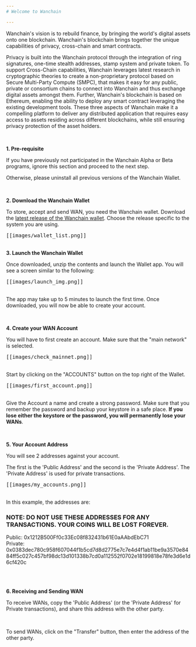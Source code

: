 ```yaml
---
# Welcome to Wanchain

---
```

Wanchain's vision is to rebuild finance, by bringing the world's digital assets onto one blockchain. Wanchain's blockchain brings together the unique capabilities of privacy, cross-chain and smart contracts.

Privacy is built into the Wanchain protocol through the integration of ring signatures, one-time stealth addresses, stamp system and private token. To support Cross-Chain capabilities, Wanchain leverages latest research in cryptographic theories to create a non-proprietary protocol based on Secure Multi-Party Compute (SMPC), that makes it easy for any public, private or consortium chains to connect into Wanchain and thus exchange digital assets amongst them. Further, Wanchain's blockchain is based on Ethereum, enabling the ability to deploy any smart contract leveraging the existing development tools. These three aspects of Wanchain make it a compelling platform to deliver any distributed application that requires easy access to assets residing across different blockchains, while still ensuring privacy protection of the asset holders.

<br>

**1. Pre-requisite**

If you have previously not participated in the Wanchain Alpha or Beta programs, ignore this section and proceed to the next step.

Otherwise, please uninstall all previous versions of the Wanchain Wallet.

<br> 

**2. Download the Wanchain Wallet**

To store, accept and send WAN, you need the Wanchain wallet. Download the [latest release of the Wanchain wallet](https://github.com/wanchain/go-wanchain/releases/tag/v1.0.0). Choose the release specific to the system you are using.

<kbd>
[[images/wallet_list.png]]
</kbd>

<br>
<br>

**3. Launch the Wanchain Wallet**

Once downloaded, unzip the contents and launch the Wallet app. You will see a screen similar to the following:

<kbd>
[[images/launch_img.png]]
</kbd>

<br>
<br>

The app may take up to 5 minutes to launch the first time. Once downloaded, you will now be able to create your account.

<br>

**4. Create your WAN Account**

You will have to first create an account. Make sure that the "main network" is selected.

<kbd>
[[images/check_mainnet.png]]
</kbd>

<br>
<br>

Start by clicking on the "ACCOUNTS" button on the top right of the Wallet.

<kbd>
[[images/first_account.png]]
</kbd>

<br>
<br>

Give the Account a name and create a strong password. Make sure that you remember the password and backup your keystore in a safe place. **If you lose either the keystore or the password, you will permanently lose your WANs**.

<br>

**5. Your Account Address**

You will see 2 addresses against your account.

The first is the 'Public Address' and the second is the 'Private Address'. The 'Private Address' is used for private transactions.

<kbd>
[[images/my_accounts.png]]
</kbd>

<br>
<br>

In this example, the addresses are:
### **NOTE: DO NOT USE THESE ADDRESSES FOR ANY TRANSACTIONS. YOUR COINS WILL BE LOST FOREVER.**
Public: 0x1212B500Ff0c33Ec08f832431b61E0aAAbdEbC71
<br>
Private: 0x0383dec780c958f607044f1b5cd7d8d2775e7c7e4d4f1ab11be9a3570e8484ff5c027c457bf98dc13d101338b7cd0a112552f0702e18199818e78fe3d6e1d6cf420c

<br>
<br>

**6. Receiving and Sending WAN**

To receive WANs, copy the 'Public Address' (or the 'Private Address' for Private transactions), and share this address with the other party.

<br>

To send WANs, click on the "Transfer" button, then enter the address of the other party.

